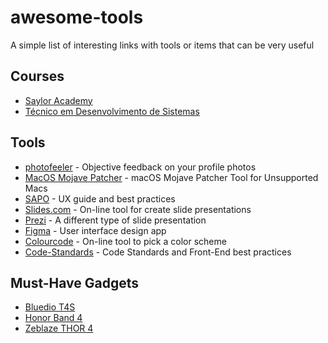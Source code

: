 # awesome-tools

A simple list of interesting links with tools or items that can be very useful

## Courses

- [Saylor Academy](https://www.saylor.org)
- [Técnico em Desenvolvimento de Sistemas](http://senaiweb.fieb.org.br/senai2/cursos/desenvolvimento-de-sistemas/)

## Tools

- [photofeeler](https://www.photofeeler.com/) - Objective feedback on your profile photos
- [MacOS Mojave Patcher](http://dosdude1.com/mojave/#downloads) - macOS Mojave Patcher Tool for Unsupported Macs
- [SAPO](https://ux.sapo.pt/) - UX guide and best practices
- [Slides.com](https://slides.com/) - On-line tool for create slide presentations
- [Prezi](https://prezi.com/) - A different type of slide presentation
- [Figma](https://www.figma.com/) - User interface design app
- [Colourcode](https://colourco.de/) - On-line tool to pick a color scheme
- [Code-Standards](http://andrecomws.com/lab/code-standards/) - Code Standards and Front-End best practices


## Must-Have Gadgets

- [Bluedio T4S](https://www.gearbest.com/earbud-headphones/pp_1156989.html?wid=1433363)
- [Honor Band 4](https://br.gearbest.com/smart-watches/pp_009560175050.html?wid=1433363#goodsDetail)
- [Zeblaze THOR 4](https://www.gearbest.com/smart-watch-phone/pp_009958858432.html?wid=1527929#goodsDetail)
